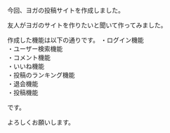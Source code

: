 今回、ヨガの投稿サイトを作成しました。

友人がヨガのサイトを作りたいと聞いて作ってみました。

作成した機能は以下の通りです。
・ログイン機能<br>
・ユーザー検索機能<br>
・コメント機能<br>
・いいね機能<br>
・投稿のランキング機能<br>
・退会機能<br>
・投稿機能<br>

です。

よろしくお願いします。
